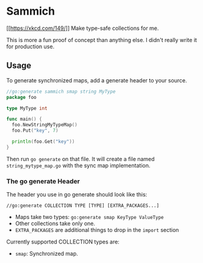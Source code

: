 # Sammich

[[https://xkcd.com/149/]]
Make type-safe collections for me.

This is more a fun proof of concept than anything else. I didn't really
write it for production use.

## Usage

To generate synchronized maps, add a generate header to your source.

```go
//go:generate sammich smap string MyType
package foo

type MyType int

func main() {
  foo.NewStringMyTypeMap()
  foo.Put("key", 7)

  println(foo.Get("key"))
}
```

Then run `go generate` on that file. It will create a file named
`string_mytype_map.go` with the sync map implementation.

### The go generate Header

The header you use in go generate should look like this:

```
//go:generate COLLECTION TYPE [TYPE] [EXTRA_PACKAGES...]
```

- Maps take two types: `go:generate smap KeyType ValueType`
- Other collections take only one.
- `EXTRA_PACKAGES` are additional things to drop in the `import` section

Currently supported COLLECTION types are:

- `smap`: Synchronized map.
